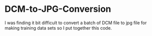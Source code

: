 # DCM-to-JPG-Conversion
I was finding it bit difficult to convert a batch of DCM file to jpg file for making training data sets so I put together this code.

